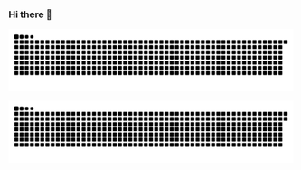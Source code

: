 ### Hi there 👋
<picture>
  <source media="(prefers-color-scheme: dark)" srcset="https://raw.githubusercontent.com/uasuas/uasuas/main/img/snake-dark.svg">
  <source media="(prefers-color-scheme: light)" srcset="https://raw.githubusercontent.com/uasuas/uasuas/main/img/snake.svg">
  <img alt="github contribution grid snake animation" src="https://raw.githubusercontent.com/uasuas/uasuas/main/img/snake.svg">
</picture>

![snake](https://github.com/uasuas/uasuas/blob/main/github-user-contribution.svg)
<!--
**uasuas/uasuas** is a ✨ _special_ ✨ repository because its `README.md` (this file) appears on your GitHub profile.

Here are some ideas to get you started:

- 🔭 I’m currently working on ...
- 🌱 I’m currently learning ...
- 👯 I’m looking to collaborate on ...
- 🤔 I’m looking for help with ...
- 💬 Ask me about ...
- 📫 How to reach me: ...
- 😄 Pronouns: ...
- ⚡ Fun fact: ...
-->
